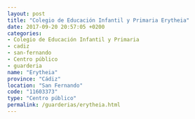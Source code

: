 ```yaml
---
layout: post
title: "Colegio de Educación Infantil y Primaria Erytheia"
date: 2017-09-20 20:57:05 +0200
categories:
- Colegio de Educación Infantil y Primaria
- cadiz
- san-fernando
- Centro público
- guarderia
name: "Erytheia"
province: "Cádiz"
location: "San Fernando"
code: "11603373"
type: "Centro público"
permalink: /guarderias/erytheia.html
---
```

